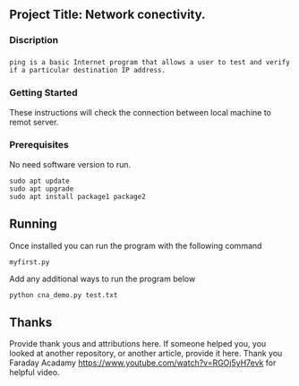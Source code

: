 ## Project Title: Network conectivity.

### Discription

###

```
ping is a basic Internet program that allows a user to test and verify if a particular destination IP address.
```
### Getting Started

These instructions will check the connection between local machine to remot server.

### Prerequisites

No need software version to run.

```
sudo apt update
sudo apt upgrade
sudo apt install package1 package2
```

## Running
Once installed you can run the program with the following command

```
myfirst.py
```

Add any additional ways to run the program below

```
python cna_demo.py test.txt
```

## Thanks
Provide thank yous and attributions here. If someone helped you, you looked at another repository, or another article, provide it here.
Thank you Faraday Acadamy https://www.youtube.com/watch?v=RGOj5yH7evk for helpful video.
